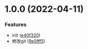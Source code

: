 # 1.0.0 (2022-04-11)


### Features

* init ([e40f320](https://github.com/llyzmp/change-test/commit/e40f32091a3e390998d07bfc0d031a7c2b7fb7c7))
* 修改git ([9e5fff5](https://github.com/llyzmp/change-test/commit/9e5fff54449a1a447c8f3147d72f6de575b4c20a))
